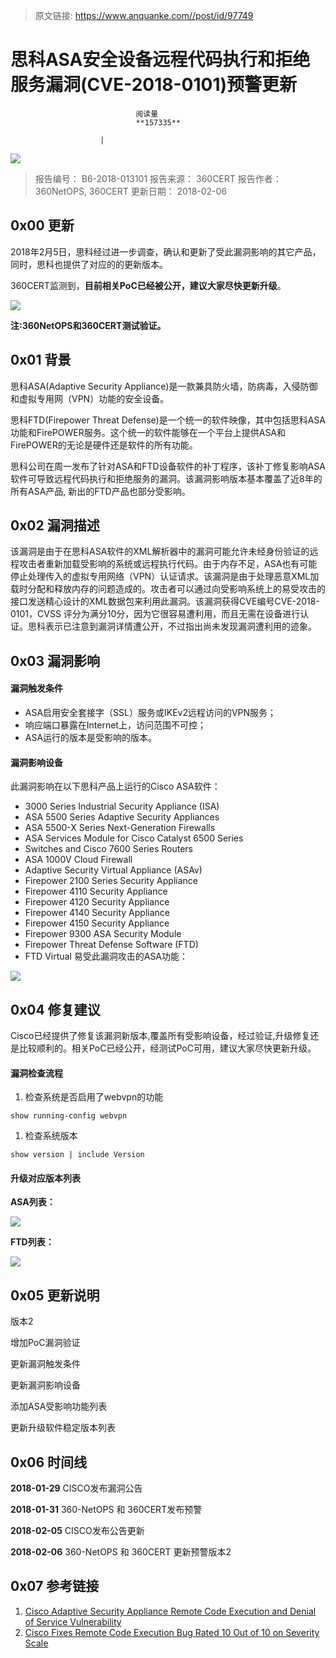 > 原文链接: https://www.anquanke.com//post/id/97749 


# 思科ASA安全设备远程代码执行和拒绝服务漏洞(CVE-2018-0101)预警更新


                                阅读量   
                                **157335**
                            
                        |
                        
                                                                                    



[![](https://p4.ssl.qhimg.com/t01915063bd7643536f.png)](https://p4.ssl.qhimg.com/t01915063bd7643536f.png)

> 报告编号： B6-2018-013101
报告来源： 360CERT
报告作者： 360NetOPS, 360CERT
更新日期： 2018-02-06



## 0x00 更新

2018年2月5日，思科经过进一步调查，确认和更新了受此漏洞影响的其它产品，同时，思科也提供了对应的的更新版本。

360CERT监测到，**目前相关PoC已经被公开，建议大家尽快更新升级**。

[![](https://p1.ssl.qhimg.com/t01841444c4f59f0158.png)](https://p1.ssl.qhimg.com/t01841444c4f59f0158.png)

**注:360NetOPS和360CERT测试验证。**



## 0x01 背景

思科ASA(Adaptive Security Appliance)是一款兼具防火墙，防病毒，入侵防御和虚拟专用网（VPN）功能的安全设备。

思科FTD(Firepower Threat Defense)是一个统一的软件映像，其中包括思科ASA功能和FirePOWER服务。这个统一的软件能够在一个平台上提供ASA和FirePOWER的无论是硬件还是软件的所有功能。

思科公司在周一发布了针对ASA和FTD设备软件的补丁程序，该补丁修复影响ASA软件可导致远程代码执行和拒绝服务的漏洞。该漏洞影响版本基本覆盖了近8年的所有ASA产品, 新出的FTD产品也部分受影响。



## 0x02 漏洞描述

该漏洞是由于在思科ASA软件的XML解析器中的漏洞可能允许未经身份验证的远程攻击者重新加载受影响的系统或远程执行代码。由于内存不足，ASA也有可能停止处理传入的虚拟专用网络（VPN）认证请求。该漏洞是由于处理恶意XML加载时分配和释放内存的问题造成的。攻击者可以通过向受影响系统上的易受攻击的接口发送精心设计的XML数据包来利用此漏洞。该漏洞获得CVE编号CVE-2018-0101，CVSS 评分为满分10分，因为它很容易遭利用，而且无需在设备进行认证。思科表示已注意到漏洞详情遭公开，不过指出尚未发现漏洞遭利用的迹象。

## 0x03 漏洞影响

#### 漏洞触发条件
- ASA启用安全套接字（SSL）服务或IKEv2远程访问的VPN服务；
- 响应端口暴露在Internet上，访问范围不可控；
- ASA运行的版本是受影响的版本。
#### 漏洞影响设备

此漏洞影响在以下思科产品上运行的Cisco ASA软件：
- 3000 Series Industrial Security Appliance (ISA)
- ASA 5500 Series Adaptive Security Appliances
- ASA 5500-X Series Next-Generation Firewalls
- ASA Services Module for Cisco Catalyst 6500 Series
- Switches and Cisco 7600 Series Routers
- ASA 1000V Cloud Firewall
- Adaptive Security Virtual Appliance (ASAv)
- Firepower 2100 Series Security Appliance
- Firepower 4110 Security Appliance
- Firepower 4120 Security Appliance
- Firepower 4140 Security Appliance
- Firepower 4150 Security Appliance
- Firepower 9300 ASA Security Module
- Firepower Threat Defense Software (FTD)
- FTD Virtual
易受此漏洞攻击的ASA功能：

[![](https://p0.ssl.qhimg.com/t015d65219d83b0e0fc.png)](https://p0.ssl.qhimg.com/t015d65219d83b0e0fc.png)



## 0x04 修复建议

Cisco已经提供了修复该漏洞新版本,覆盖所有受影响设备，经过验证,升级修复还是比较顺利的。相关PoC已经公开，经测试PoC可用，建议大家尽快更新升级。

#### 漏洞检查流程
1. 检查系统是否启用了webvpn的功能
```
show running-config webvpn
```
1. 检查系统版本
```
show version | include Version
```

#### 升级对应版本列表

**ASA列表：**

[![](https://p2.ssl.qhimg.com/t01004b0bcaf0ef4bf8.png)](https://p2.ssl.qhimg.com/t01004b0bcaf0ef4bf8.png)

**FTD列表：**

[![](https://p5.ssl.qhimg.com/t01c71352e9adb11435.png)](https://p5.ssl.qhimg.com/t01c71352e9adb11435.png)



## 0x05 更新说明

版本2

增加PoC漏洞验证

更新漏洞触发条件

更新漏洞影响设备

添加ASA受影响功能列表

更新升级软件稳定版本列表



## 0x06 时间线

**2018-01-29** CISCO发布漏洞公告

**2018-01-31** 360-NetOPS 和 360CERT发布预警

**2018-02-05** CISCO发布公告更新

**2018-02-06** 360-NetOPS 和 360CERT 更新预警版本2



## 0x07 参考链接
1. [Cisco Adaptive Security Appliance Remote Code Execution and Denial of Service Vulnerability](https://tools.cisco.com/security/center/content/CiscoSecurityAdvisory/cisco-sa-20180129-asa1)
1. [Cisco Fixes Remote Code Execution Bug Rated 10 Out of 10 on Severity Scale](https://www.bleepingcomputer.com/news/security/cisco-fixes-remote-code-execution-bug-rated-10-out-of-10-on-severity-scale/)